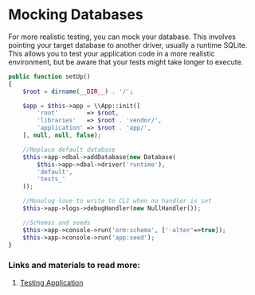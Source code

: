 # Mocking Databases

For more realistic testing, you can mock your database. This involves pointing your target database to another driver, usually a runtime SQLite. This allows you to test your application code in a more realistic environment, but be aware that your tests might take longer to execute.

```php
public function setUp()
{
    $root = dirname(__DIR__) . '/';

    $app = $this->app = \\App::init([
        'root'        => $root,
        'libraries'   => $root . 'vendor/',
        'application' => $root . 'app/',
    ], null, null, false);

    //Replace default database
    $this->app->dbal->addDatabase(new Database(
        $this->app->dbal->driver('runtime'),
        'default',
        'tests_'
    ));

    //Monolog love to write to CLI when no handler is set
    $this->app->logs->debugHandler(new NullHandler());

    //Schemas and seeds
    $this->app->console->run('orm:schema', ['-alter'=>true]);
    $this->app->console->run('app:seed');
}
```

### Links and materials to read more:
1. [Testing Application](https://spiral.dev/docs/application-testing/current/en)
